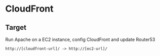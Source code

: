# CloudFront 


## Target 

Run Apache on a EC2 instance, config CloudFront and update Router53

```
http://[cloudfront-url]/ -> http://[ec2-url]/
```
